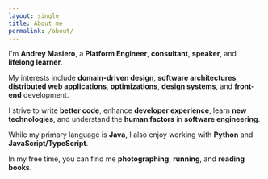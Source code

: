 ```yaml
---
layout: single
title: About me
permalink: /about/
---
```


I'm **Andrey Masiero**, a **Platform Engineer**, **consultant**, **speaker**, and **lifelong learner**.

My interests include **domain-driven design**, **software architectures**, **distributed web applications**, **optimizations**, **design systems**, and **front-end** development.

I strive to write **better code**, enhance **developer experience**, learn **new technologies**, and understand the **human factors** in **software engineering**.

While my primary language is **Java**, I also enjoy working with **Python** and **JavaScript/TypeScript**.

In my free time, you can find me **photographing**, **running**, and **reading books**.
